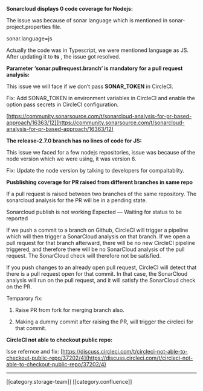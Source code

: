  **Sonarcloud displays 0 code coverage for Nodejs:** 

The issue was because of sonar language which is mentioned in sonar-project.properties file.

sonar.language=js

Actually the code was in Typescript, we were mentioned language as JS. After updating it to  **ts** , the issue got resolved.



 **Parameter ‘sonar.pullrequest.branch’ is mandatory for a pull request analysis:** 

This issue we will face if we don’t pass  **SONAR_TOKEN**  in CircleCI.

Fix: Add SONAR_TOKEN in environment variables in CircleCI and enable the option pass secrets in CircleCI configuration.

[https://community.sonarsource.com/t/sonarcloud-analysis-for-pr-based-approach/16363/12](https://community.sonarsource.com/t/sonarcloud-analysis-for-pr-based-approach/16363/12)



 **The release-2.7.0 branch has no lines of code for JS:** 

This issue we faced for a few nodejs repositories, issue was because of the node version which we were using, it was version 6. 

Fix: Update the node version by talking to developers for compaitablity.



 **Pusblishing coverage for PR raised from different branches in same repo** 

If a pull request is raised between two branches of the same repository. The sonarcloud analysis for the PR will be in a pending state.

Sonarcloud publish is not working Expected — Waiting for status to be reported

If we push a commit to a branch on Github, CircleCI will trigger a pipeline which will then trigger a SonarCloud analysis on that branch. If we open a pull request for that branch afterward, there will be no new CircleCI pipeline triggered, and therefore there will be no SonarCloud analysis of the pull request. The SonarCloud check will therefore not be satisfied.

If you push changes to an already open pull request, CircleCI will detect that there is a pull request open for that commit. In that case, the SonarCloud analysis will run on the pull request, and it will satisfy the SonarCloud check on the PR.

Temparory fix:  


1. Raise PR from fork for merging branch also.


1. Making a dummy commit after raising the PR, will trigger the circleci for that commit.







 **CircleCI not able to checkout public repo:** 

Isse refernce and fix: [https://discuss.circleci.com/t/circleci-not-able-to-checkout-public-repo/37202/4](https://discuss.circleci.com/t/circleci-not-able-to-checkout-public-repo/37202/4)



*****

[[category.storage-team]] 
[[category.confluence]] 
